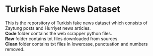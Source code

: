 # Turkish Fake News Dataset
This is the reporsitory of Turkish fake news dataset which consists of Zaytung posts and Hurriyet news articles.  
**Code** folder contains the web scrapper python files.  
**Raw** folder contains txt files downloaded from sources.  
**Clean** folder contains txt files in lowercase, punctuation and numbers removed.  
